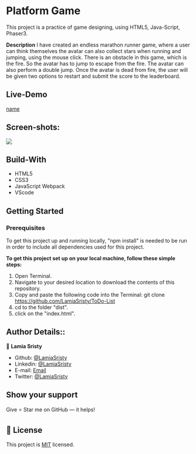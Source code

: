# Platform Game
This project is a practice of game designing, using HTML5, Java-Script, Phaser3.

**Description**
I have created an endless marathon runner game, where a user can think themselves the avatar can also collect stars when running and jumping, using the mouse click. There is an obstacle in this game, which is the fire. So the avatar has to jump to escape from the fire. The avatar can also perform a double jump. Once the avatar is dead from fire, the user will be given two options to restart and submit the score to the leaderboard.

## Live-Demo

[name]()

## Screen-shots:
<img src="assets/images/">

## Build-With

- HTML5
- CSS3
- JavaScript Webpack
- VScode

## Getting Started

### Prerequisites

To get this project up and running locally, "npm install" is needed to be run in order to include all dependencies used for this project.

**To get this project set up on your local machine, follow these simple steps:**

1. Open Terminal.
2. Navigate to your desired location to download the contents of this repository.
3. Copy and paste the following code into the Terminal: git clone https://github.com/LamiaSristy/ToDo-List
4. cd to the folder "dist".
5. click on the "index.html".


## Author Details::

👤 **Lamia Sristy**

- Github: [@LamiaSristy](https://github.com/LamiaSristy)
- Linkedin: [@LamiaSristy](https://www.linkedin.com/in/lamia-hemayet-sristy/)
- E-mail: <a href="mailto:lamiasristy@gmail.com?subject=Hello Lamia!">Email</a>  
- Twitter: [@LamiaSristy](https://twitter.com/lsristy1)

## Show your support

Give ⭐ Star me on GitHub — it helps!

## 📝 License

This project is [MIT](lic.url) licensed.
